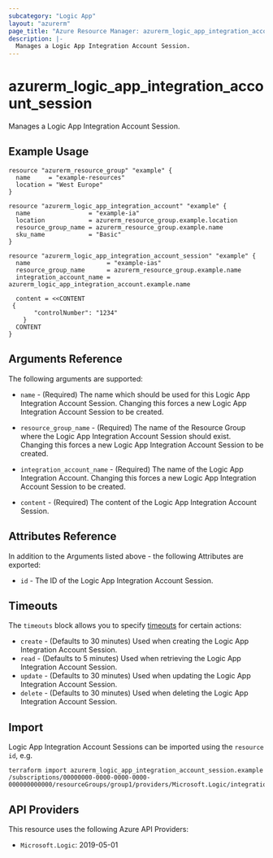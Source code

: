 ```yaml
---
subcategory: "Logic App"
layout: "azurerm"
page_title: "Azure Resource Manager: azurerm_logic_app_integration_account_session"
description: |-
  Manages a Logic App Integration Account Session.
---
```


# azurerm_logic_app_integration_account_session

Manages a Logic App Integration Account Session.

## Example Usage

```hcl
resource "azurerm_resource_group" "example" {
  name     = "example-resources"
  location = "West Europe"
}

resource "azurerm_logic_app_integration_account" "example" {
  name                = "example-ia"
  location            = azurerm_resource_group.example.location
  resource_group_name = azurerm_resource_group.example.name
  sku_name            = "Basic"
}

resource "azurerm_logic_app_integration_account_session" "example" {
  name                     = "example-ias"
  resource_group_name      = azurerm_resource_group.example.name
  integration_account_name = azurerm_logic_app_integration_account.example.name

  content = <<CONTENT
 {
       "controlNumber": "1234"
    }
  CONTENT
}
```

## Arguments Reference

The following arguments are supported:

* `name` - (Required) The name which should be used for this Logic App Integration Account Session. Changing this forces a new Logic App Integration Account Session to be created.

* `resource_group_name` - (Required) The name of the Resource Group where the Logic App Integration Account Session should exist. Changing this forces a new Logic App Integration Account Session to be created.

* `integration_account_name` - (Required) The name of the Logic App Integration Account. Changing this forces a new Logic App Integration Account Session to be created.

* `content` - (Required) The content of the Logic App Integration Account Session.

## Attributes Reference

In addition to the Arguments listed above - the following Attributes are exported:

* `id` - The ID of the Logic App Integration Account Session.

## Timeouts

The `timeouts` block allows you to specify [timeouts](https://www.terraform.io/language/resources/syntax#operation-timeouts) for certain actions:

* `create` - (Defaults to 30 minutes) Used when creating the Logic App Integration Account Session.
* `read` - (Defaults to 5 minutes) Used when retrieving the Logic App Integration Account Session.
* `update` - (Defaults to 30 minutes) Used when updating the Logic App Integration Account Session.
* `delete` - (Defaults to 30 minutes) Used when deleting the Logic App Integration Account Session.

## Import

Logic App Integration Account Sessions can be imported using the `resource id`, e.g.

```shell
terraform import azurerm_logic_app_integration_account_session.example /subscriptions/00000000-0000-0000-0000-000000000000/resourceGroups/group1/providers/Microsoft.Logic/integrationAccounts/account1/sessions/session1
```

## API Providers
<!-- This section is generated, changes will be overwritten -->
This resource uses the following Azure API Providers:

* `Microsoft.Logic`: 2019-05-01
